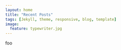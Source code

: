 ```yaml
---
layout: home
title: "Recent Posts"
tags: [Jekyll, theme, responsive, blog, template]
image:
  feature: typewriter.jpg
---
```


foo
